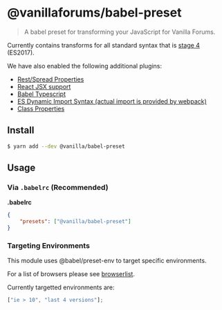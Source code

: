 # @vanillaforums/babel-preset

> A babel preset for transforming your JavaScript for Vanilla Forums.

Currently contains transforms for all standard syntax that is [stage 4](https://tc39.github.io/ecma262/) (ES2017).

We have also enabled the following additional plugins:

-   [Rest/Spread Properties](https://babeljs.io/docs/en/babel-plugin-proposal-object-rest-spread)
-   [React JSX support](https://babeljs.io/docs/en/next/babel-preset-react)
-   [Babel Typescript](https://babeljs.io/docs/en/babel-preset-typescript)
-   [ES Dynamic Import Syntax (actual import is provided by webpack)](https://babeljs.io/docs/en/babel-plugin-syntax-dynamic-import/)
-   [Class Properties](https://babeljs.io/docs/en/babel-plugin-proposal-class-properties)

## Install

```sh
$ yarn add --dev @vanilla/babel-preset
```

## Usage

### Via `.babelrc` (Recommended)

**.babelrc**

```json
{
    "presets": ["@vanilla/babel-preset"]
}
```

### Targeting Environments

This module uses @babel/preset-env to target specific environments.

For a list of browsers please see [browserlist](https://github.com/ai/browserslist).

Currently targetted environments are:

```js
["ie > 10", "last 4 versions"];
```

